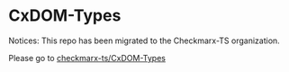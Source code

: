 # CxDOM-Types

Notices: This repo has been migrated to the Checkmarx-TS organization.

Please go to [checkmarx-ts/CxDOM-Types](https://github.com/checkmarx-ts/CxDOM-Types)
